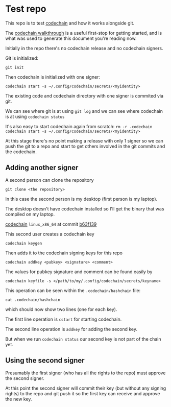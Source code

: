 # Test repo

This repo is to test [codechain](https://github.com/frankbraun/codechain)
and how it works alongside git.

The [codechain walkthrough](https://github.com/frankbraun/codechain/blob/master/doc/walkthrough.md)
is a useful first-stop for getting started, and is what was used to generate
this document you're reading now.

Initially in the repo there's no codechain release and no codechain signers.

Git is initialized:

`git init`

Then codechain is initialized with one signer:

`codechain start -s ~/.config/codechain/secrets/<myidentity>`

The existing code and codechain directory with one signer is commited via git.

We can see where git is at using `git log` and we can see where codechain is at
using `codechain status`

It's also easy to start codechain again from scratch:
`rm -r .codechain`
`codechain start -s ~/.config/codechain/secrets/<myidentity>`

At this stage there's no point making a release with only 1 signer so we can
push the git to a repo and start to get others involved in the git commits and
the codechain.

## Adding another signer

A second person can clone the repository

`git clone <the repository>`

In this case the second person is my desktop (first person is my laptop).

The desktop doesn't have codechain installed so I'll get the binary that was
compiled on my laptop.

[codechain](https://mega.nz/file/Zdc0nTQT#L454w2wxGn7QYGpST2Lh68dO1QmT7sm6MVoemn7Al1g)
`linux_x86_64` at commit
[b63f139](https://github.com/frankbraun/codechain/tree/b63f13940558f136cf778965b3b7a19e9a7d42a0)

This second user creates a codechain key

`codechain keygen`

Then adds it to the codechain signing keys for this repo

`codechain addkey <pubkey> <signature> <comment>`

The values for pubkey signature and comment can be found easily by

`codechain keyfile -s </path/to/my/.config/codechain/secrets/keyname>`

This operation can be seen within the `.codechain/hashchain` file:

`cat .codechain/hashchain`

which should now show two lines (one for each key).

The first line operation is `cstart` for starting codechain.

The second line operation is `addkey` for adding the second key.

But when we run `codechain status` our second key is not part of the chain yet.

## Using the second signer

Presumably the first signer (who has all the rights to the repo) must approve
the second signer.

At this point the second signer will commit their key (but without any signing
rights) to the repo and git push it so the first key can receive and approve
the new key.
